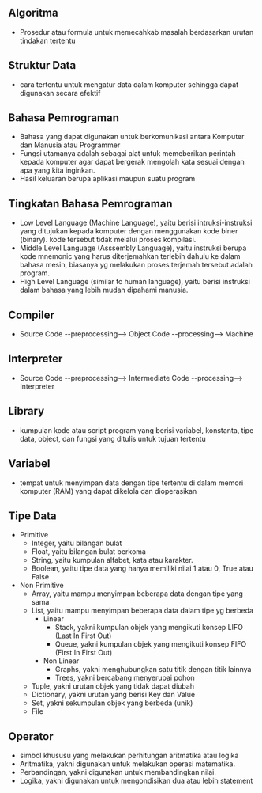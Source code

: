 ## Algoritma
- Prosedur atau formula untuk memecahkab masalah berdasarkan urutan tindakan tertentu

## Struktur Data
- cara tertentu untuk mengatur data dalam komputer sehingga dapat digunakan secara efektif

## Bahasa Pemrograman
- Bahasa yang dapat digunakan untuk berkomunikasi antara Komputer dan Manusia atau Programmer
- Fungsi utamanya adalah sebagai alat untuk memeberikan perintah kepada komputer agar dapat bergerak mengolah kata sesuai dengan apa yang kita inginkan.
- Hasil keluaran berupa aplikasi maupun suatu program

## Tingkatan Bahasa Pemrograman
- Low Level Language (Machine Language), yaitu berisi intruksi-instruksi yang ditujukan kepada komputer dengan menggunakan kode biner (binary). kode tersebut tidak melalui proses kompilasi.
- Middle Level Language (Asssembly Language), yaitu instruksi berupa kode mnemonic yang harus diterjemahkan terlebih dahulu ke dalam bahasa mesin, biasanya yg melakukan proses terjemah tersebut adalah program.
- High Level Language (similar to human language), yaitu berisi instruksi dalam bahasa yang lebih mudah dipahami manusia.

## Compiler
- Source Code --preprocessing--> Object Code --processing--> Machine

## Interpreter
- Source Code --preprocessing--> Intermediate Code --processing--> Interpreter

## Library
- kumpulan kode atau script program yang berisi variabel, konstanta, tipe data, object, dan fungsi yang ditulis untuk tujuan tertentu

## Variabel
- tempat untuk menyimpan data dengan tipe tertentu di dalam memori komputer (RAM) yang dapat dikelola dan dioperasikan

## Tipe Data
- Primitive
  - Integer, yaitu bilangan bulat
  - Float, yaitu bilangan bulat berkoma
  - String, yaitu kumpulan alfabet, kata atau karakter.
  - Boolean, yaitu tipe data yang hanya memiliki nilai 1 atau 0, True atau False
- Non Primitive
  - Array, yaitu mampu menyimpan beberapa data dengan tipe yang sama
  - List, yaitu mampu menyimpan beberapa data dalam tipe yg berbeda
    - Linear
      - Stack, yakni kumpulan objek yang mengikuti konsep LIFO (Last In First Out)
      - Queue, yakni kumpulan objek yang mengikuti konsep FIFO (First In First Out)
    - Non Linear
      - Graphs, yakni menghubungkan satu titik dengan titik lainnya
      - Trees, yakni bercabang menyerupai pohon
  - Tuple, yakni urutan objek yang tidak dapat diubah
  - Dictionary, yakni urutan yang berisi Key dan Value
  - Set, yakni sekumpulan objek yang berbeda (unik)
  - File

## Operator
- simbol khususu yang melakukan perhitungan aritmatika atau logika
- Aritmatika, yakni digunakan untuk melakukan operasi matematika.
- Perbandingan, yakni digunakan untuk membandingkan nilai.
- Logika, yakni digunakan untuk mengondisikan dua atau lebih statement

